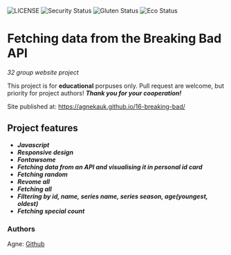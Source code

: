 ![LICENSE](https://img.shields.io/badge/license-MIT-blue.svg?style=flat-square)
![Security Status](https://img.shields.io/security-headers?label=Security&url=https%3A%2F%2Fgithub.com&style=flat-square)
![Gluten Status](https://img.shields.io/badge/Gluten-Free-green.svg)
![Eco Status](https://img.shields.io/badge/ECO-Friendly-green.svg)

# Fetching data from the Breaking Bad API

_32 group website project_

This project is for **educational** porpuses only. Pull request are welcome, but priority for project authors! **_Thank you for your cooperation!_**

Site published at: https://agnekauk.github.io/16-breaking-bad/

## Project features

-   **_Javascript_**
-   **_Responsive design_**
-   **_Fontawsome_**
-   **_Fetching data from an API and visualising it in personal id card_**
-   **_Fetching random_**
-   **_Revome all_**
-   **_Fetching all_**
-   **_Filtering by id, name, series name, series season, age(youngest, oldest)_**
-   **_Fetching special count_**

### Authors

Agne: [Github](https://github.com/agnekauk)
